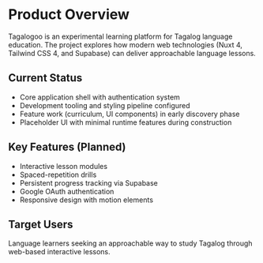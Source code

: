 # Product Overview

Tagalogoo is an experimental learning platform for Tagalog language education. The project explores how modern web technologies (Nuxt 4, Tailwind CSS 4, and Supabase) can deliver approachable language lessons.

## Current Status

- Core application shell with authentication system
- Development tooling and styling pipeline configured
- Feature work (curriculum, UI components) in early discovery phase
- Placeholder UI with minimal runtime features during construction

## Key Features (Planned)

- Interactive lesson modules
- Spaced-repetition drills
- Persistent progress tracking via Supabase
- Google OAuth authentication
- Responsive design with motion elements

## Target Users

Language learners seeking an approachable way to study Tagalog through web-based interactive lessons.
